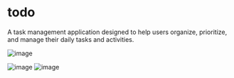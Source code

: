 # todo

A task management application designed to help users organize, prioritize, and manage their daily tasks and activities.



![image](https://github.com/anjana-flutter/todo/assets/126591925/dcc63a1b-9ece-471e-8700-93e42576b4f2)



![image](https://github.com/anjana-flutter/todo/assets/126591925/dcc63a1b-9ece-471e-8700-93e42576b4f2)
![image](https://github.com/anjana-flutter/todo/assets/126591925/c63e92a8-f492-4320-a144-f53bd956ceb9)





